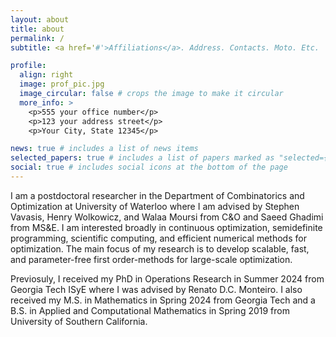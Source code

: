 ```yaml
---
layout: about
title: about
permalink: /
subtitle: <a href='#'>Affiliations</a>. Address. Contacts. Moto. Etc.

profile:
  align: right
  image: prof_pic.jpg
  image_circular: false # crops the image to make it circular
  more_info: >
    <p>555 your office number</p>
    <p>123 your address street</p>
    <p>Your City, State 12345</p>

news: true # includes a list of news items
selected_papers: true # includes a list of papers marked as "selected={true}"
social: true # includes social icons at the bottom of the page
---
```


I am a postdoctoral researcher in the Department of Combinatorics and Optimization at University of Waterloo where I am advised by Stephen Vavasis, Henry Wolkowicz, and Walaa Moursi from C&O and Saeed Ghadimi from MS&E. I am interested broadly in continuous optimization, semidefinite programming, scientific computing, and efficient numerical methods for optimization. The main focus of my research is to develop scalable, fast, and parameter-free first order-methods for large-scale optimization.

Previosuly, I received my PhD in Operations Research in Summer 2024 from Georgia Tech ISyE where I was advised by Renato D.C. Monteiro. I also received my M.S. in Mathematics in Spring 2024 from Georgia Tech and a B.S. in Applied and Computational Mathematics in Spring 2019 from University of Southern California. 


